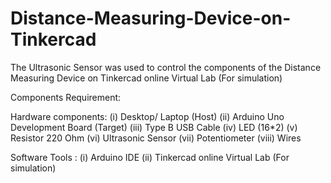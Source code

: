 # Distance-Measuring-Device-on-Tinkercad

The Ultrasonic Sensor was used to control the components of the Distance Measuring Device on Tinkercad online Virtual Lab (For simulation)

Components Requirement:

Hardware components:
(i) Desktop/ Laptop (Host) 
(ii) Arduino Uno Development Board (Target) 
(iii) Type B USB Cable 
(iv) LED (16*2) 
(v) Resistor 220 Ohm 
(vi) Ultrasonic Sensor 
(vii) Potentiometer 
(viii) Wires 

Software Tools : 
(i) Arduino IDE 
(ii) Tinkercad online Virtual Lab (For simulation)

